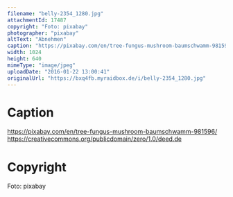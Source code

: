 ```yaml
---
filename: "belly-2354_1280.jpg"
attachmentId: 17487
copyright: "Foto: pixabay"
photographer: "pixabay"
altText: "Abnehmen"
caption: "https://pixabay.com/en/tree-fungus-mushroom-baumschwamm-981596/\nhttps://creativecommons.org/publicdomain/zero/1.0/deed.de"
width: 1024
height: 640
mimeType: "image/jpeg"
uploadDate: "2016-01-22 13:00:41"
originalUrl: "https://bxq4fb.myraidbox.de/i/belly-2354_1280.jpg"
---
```


# Caption

https://pixabay.com/en/tree-fungus-mushroom-baumschwamm-981596/
https://creativecommons.org/publicdomain/zero/1.0/deed.de

# Copyright

Foto: pixabay
